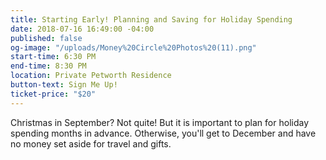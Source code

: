 ```yaml
---
title: Starting Early! Planning and Saving for Holiday Spending
date: 2018-07-16 16:49:00 -04:00
published: false
og-image: "/uploads/Money%20Circle%20Photos%20(11).png"
start-time: 6:30 PM
end-time: 8:30 PM
location: Private Petworth Residence
button-text: Sign Me Up!
ticket-price: "$20"
---
```


Christmas in September? Not quite! But it is important to plan for holiday spending months in advance. Otherwise, you'll get to December and have no money set aside for travel and gifts. 